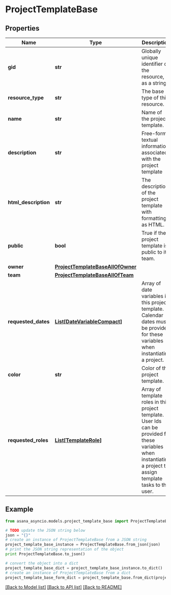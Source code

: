 # ProjectTemplateBase


## Properties

Name | Type | Description | Notes
------------ | ------------- | ------------- | -------------
**gid** | **str** | Globally unique identifier of the resource, as a string. | [optional] [readonly] 
**resource_type** | **str** | The base type of this resource. | [optional] [readonly] 
**name** | **str** | Name of the project template. | [optional] 
**description** | **str** | Free-form textual information associated with the project template | [optional] 
**html_description** | **str** | The description of the project template with formatting as HTML. | [optional] 
**public** | **bool** | True if the project template is public to its team. | [optional] 
**owner** | [**ProjectTemplateBaseAllOfOwner**](ProjectTemplateBaseAllOfOwner.md) |  | [optional] 
**team** | [**ProjectTemplateBaseAllOfTeam**](ProjectTemplateBaseAllOfTeam.md) |  | [optional] 
**requested_dates** | [**List[DateVariableCompact]**](DateVariableCompact.md) | Array of date variables in this project template. Calendar dates must be provided for these variables when instantiating a project. | [optional] [readonly] 
**color** | **str** | Color of the project template. | [optional] 
**requested_roles** | [**List[TemplateRole]**](TemplateRole.md) | Array of template roles in this project template. User Ids can be provided for these variables when instantiating a project to assign template tasks to the user. | [optional] 

## Example

```python
from asana_asyncio.models.project_template_base import ProjectTemplateBase

# TODO update the JSON string below
json = "{}"
# create an instance of ProjectTemplateBase from a JSON string
project_template_base_instance = ProjectTemplateBase.from_json(json)
# print the JSON string representation of the object
print ProjectTemplateBase.to_json()

# convert the object into a dict
project_template_base_dict = project_template_base_instance.to_dict()
# create an instance of ProjectTemplateBase from a dict
project_template_base_form_dict = project_template_base.from_dict(project_template_base_dict)
```
[[Back to Model list]](../README.md#documentation-for-models) [[Back to API list]](../README.md#documentation-for-api-endpoints) [[Back to README]](../README.md)


